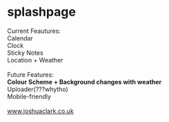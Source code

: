 # splashpage
Current Feautures:
<br>Calendar
<br>Clock
<br>Sticky Notes
<br>Location + Weather
<br><br>Future Features:
<br><b>Colour Scheme + Background changes with weather</b>
<br>Uploader(???whytho)
<br>Mobile-friendly
<br><br><a href="https://joshuaclark.co.uk">www.joshuaclark.co.uk</a>

